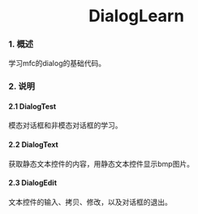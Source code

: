 <div align = "center">
	<font size = "6">
    	<b>DialogLearn</b>
    </font>    
</div>

### 1. 概述

学习mfc的dialog的基础代码。



### 2. 说明

#### 2.1 DialogTest

模态对话框和非模态对话框的学习。



#### 2.2 DialogText

获取静态文本控件的内容，用静态文本控件显示bmp图片。



#### 2.3 DialogEdit

文本控件的输入、拷贝、修改，以及对话框的退出。
